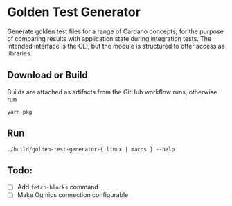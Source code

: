 # Golden Test Generator
Generate golden test files for a range of Cardano concepts, for the purpose of comparing results 
with application state during integration tests. The intended interface is the CLI, but the 
module is structured to offer access as libraries.

## Download or Build
Builds are attached as artifacts from the GitHub workflow runs, otherwise run

``` console
yarn pkg
```

## Run
```console
./build/golden-test-generator-{ linux | macos } --help
```

## Todo:
- [ ] Add `fetch-blocks` command
- [ ] Make Ogmios connection configurable